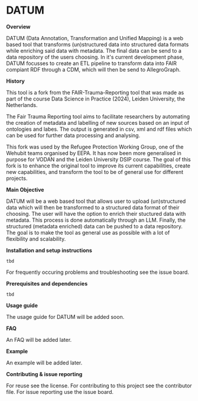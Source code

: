 # DATUM
**Overview**

DATUM (Data Annotation, Transformation and Unified Mapping) is a web based tool that transforms (un)structured data into structured data formats while enriching said data with metadata.
The final data can be send to a data repository of the users choosing. In it's current development phase, DATUM focusses to create an ETL pipeline to transform data into FAIR compiant RDF through a CDM, which will then be send to AllegroGraph.

**History**

This tool is a fork from the FAIR-Trauma-Reporting tool that was made as part of the course Data Science in Practice (2024), Leiden University, the Netherlands.

The Fair Trauma Reporting tool aims to facilitate researchers by automating the creation of metadata and labelling of new sources based on an input of ontologies and labes. The output is generated in csv, xml and rdf files which can be used for further data processing and analysing.

This fork was used by the Refugee Protection Working Group, one of the Wehubit teams organised by EEPA.
It has now been more generalised in purpose for VODAN and the Leiden University DSIP course.
The goal of this fork is to enhance the original tool to improve its current capabilities, create new capabilities, and 
transform the tool to be of general use for different projects.

**Main Objective**

DATUM will be a web based tool that allows user to upload (un)structured data which will then be transformed to a structured data format of their choosing. 
The user will have the option to enrich their stuctured data with metadata. This process is done automatically through an LLM.
Finally, the structured (metadata enriched) data can be pushed to a data repository.
The goal is to make the tool as general use as possible with a lot of flexibility and scalability.

**Installation and setup instructions**

    tbd

For frequently occuring problems and troubleshooting see the issue board.

**Prerequisites and dependencies**

    tbd

**Usage guide**

The usage guide for DATUM will be added soon.

**FAQ**

An FAQ will be added later.

**Example**

An example will be added later.

**Contributing & issue reporting**

For reuse see the license. For contributing to this project see the contributor file. For issue reporting use the issue board.
